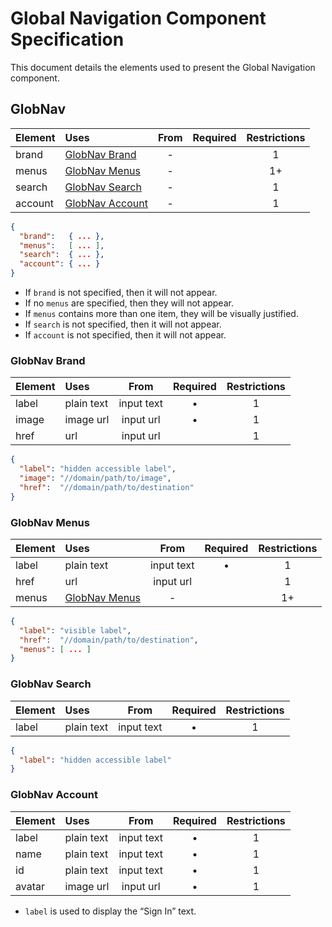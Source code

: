 # Global Navigation Component Specification

This document details the elements used to present the Global Navigation component.

## GlobNav

| Element | Uses | From | Required | Restrictions |
|:------- |:---- |:----:|:--------:|:------------:|
| brand   | [GlobNav Brand]   | - | | 1  |
| menus   | [GlobNav Menus]   | - | | 1+ |
| search  | [GlobNav Search]  | - | | 1  |
| account | [GlobNav Account] | - | | 1  |

```json
{
  "brand":   { ... },
  "menus":   [ ... ],
  "search":  { ... },
  "account": { ... }
}
```

- If `brand` is not specified, then it will not appear.
- If no `menus` are specified, then they will not appear.
- If `menus` contains more than one item, they will be visually justified.
- If `search` is not specified, then it will not appear.
- If `account` is not specified, then it will not appear.

### GlobNav Brand

| Element | Uses | From | Required | Restrictions |
|:------- |:---- |:----:|:--------:|:------------:|
| label | plain text | input text | • | 1 |
| image | image url  | input url  | • | 1 |
| href  | url        | input url  | | 1 |

```json
{
  "label": "hidden accessible label",
  "image": "//domain/path/to/image",
  "href":  "//domain/path/to/destination"
}
```

### GlobNav Menus

| Element | Uses | From | Required | Restrictions |
|:------- |:---- |:----:|:--------:|:------------:|
| label | plain text      | input text | • | 1  |
| href  | url             | input url  |   | 1  |
| menus | [GlobNav Menus] | -          |   | 1+ | 

```json
{
  "label": "visible label",
  "href":  "//domain/path/to/destination",
  "menus": [ ... ]
}
```

### GlobNav Search

| Element | Uses | From | Required | Restrictions |
|:------- |:---- |:----:|:--------:|:------------:|
| label | plain text    | input text | • | 1  |

```json
{
  "label": "hidden accessible label"
}
```

### GlobNav Account

| Element | Uses | From | Required | Restrictions |
|:------- |:---- |:----:|:--------:|:------------:|
| label  | plain text | input text | • | 1 |
| name   | plain text | input text | • | 1 |
| id     | plain text | input text | • | 1 |
| avatar | image url  | input url  | • | 1 |

- `label` is used to display the “Sign In” text.

[GlobNav]: #globnav
[GlobNav Brand]: #globnav-brand
[GlobNav Menus]: #globnav-menus
[GlobNav Search]: #globnav-search
[GlobNav Account]: #globnav-account
